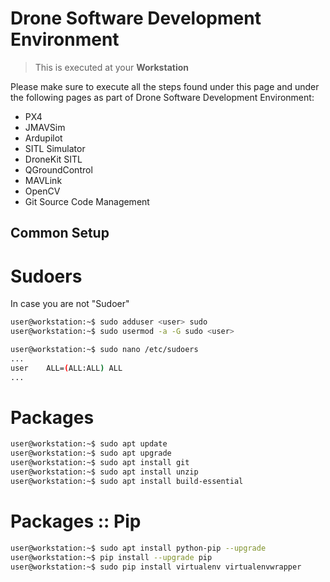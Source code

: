 # Drone Software Development Environment

> This is executed at your __Workstation__

Please make sure to execute all the steps found under this page and under the following pages as part of Drone Software Development Environment:

- PX4
- JMAVSim
- Ardupilot
- SITL Simulator
- DroneKit SITL
- QGroundControl
- MAVLink
- OpenCV
- Git Source Code Management

## Common Setup

# Sudoers

In case you are not "Sudoer"

```sh
user@workstation:~$ sudo adduser <user> sudo
user@workstation:~$ sudo usermod -a -G sudo <user>
```

```sh
user@workstation:~$ sudo nano /etc/sudoers
...
user    ALL=(ALL:ALL) ALL
...
```

# Packages

```sh
user@workstation:~$ sudo apt update
user@workstation:~$ sudo apt upgrade
user@workstation:~$ sudo apt install git
user@workstation:~$ sudo apt install unzip
user@workstation:~$ sudo apt install build-essential
```

# Packages :: Pip

```sh
user@workstation:~$ sudo apt install python-pip --upgrade
user@workstation:~$ pip install --upgrade pip
user@workstation:~$ sudo pip install virtualenv virtualenvwrapper
```